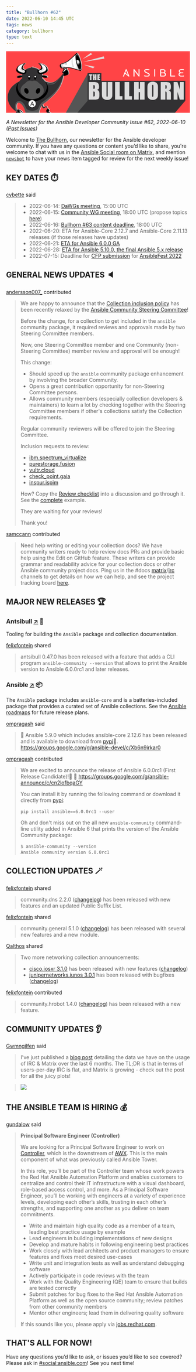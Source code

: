 ```yaml
---
title: "Bullhorn #62"
date: 2022-06-10 14:45 UTC
tags: news
category: bullhorn
type: text
---
```


![Ansible Bullhorn banner](/images/bullhorn-banner-mango.png)

*A Newsletter for the Ansible Developer Community*
*Issue #62, 2022-06-10 ([Past Issues](https://us19.campaign-archive.com/home/?u=56d874e027110e35dea0e03c1&id=d6635f5420))*

Welcome to [The Bullhorn](https://github.com/ansible/community/wiki/News#the-bullhorn), our newsletter for the Ansible developer community. If you have any questions or content you’d like to share, you're welcome to chat with us in the [Ansible Social room on Matrix](https://matrix.to/#/#social:ansible.com), and mention [`newsbot`](https://matrix.to/#/@newsbot:ansible.im) to have your news item tagged for review for the next weekly issue!

<!-- TEASER_END -->

## KEY DATES ⏱️

[cybette](https://matrix.to/#/@cybette:ansible.im) said

> * 2022-06-14: [DaWGs meeting](https://github.com/ansible/community/issues/643), 15:00 UTC
> * 2022-06-15: [Community WG meeting](https://github.com/ansible/community/issues/645), 18:00 UTC (propose topics [here](https://github.com/ansible-community/community-topics/issues))
> * 2022-06-16: [Bullhorn #63 content deadline](https://github.com/ansible/community/wiki/News#the-bullhorn), 18:00 UTC
> * 2022-06-20: ETA for Ansible-Core 2.12.7 and Ansible-Core 2.11.13 releases (if those releases have updates)
> * 2022-06-21: [ETA for Ansible 6.0.0 GA](https://docs.ansible.com/ansible/devel/roadmap/COLLECTIONS_6.html)
> * 2022-06-28: [ETA for Ansible 5.10.0, the final Ansible 5.x release](https://docs.ansible.com/ansible/devel/roadmap/COLLECTIONS_5.html)
> * 2022-07-15: Deadline for [CFP submission](https://reg.experiences.redhat.com/flow/redhat/rhaf22/cfp/login) for [AnsibleFest 2022](https://www.ansible.com/ansiblefest)

## GENERAL NEWS UPDATES 🔈️

[andersson007_](https://matrix.to/#/@andersson007_:matrix.org) contributed

> We are happy to announce that the [Collection inclusion policy](https://docs.ansible.com/ansible/devel/community/steering/community_steering_committee.html#collection-inclusion-requests-workflow) has been recently relaxed by the [Ansible Community Steering Committee](https://docs.ansible.com/ansible/devel/community/steering/community_steering_committee.html)!
> 
> Before the change, for a collection to get included in the `ansible` community package, it required reviews and approvals made by two Steering Committee members.
> 
> Now, one Steering Committee member and one Community (non-Steering Committee) member review and approval will be enough!
> 
> This change:
> * Should speed up the `ansible` community package enhancement by involving the broader Community.
> * Opens a great contribution opportunity for non-Steering Committee persons.
> * Allows community members (especially collection developers & maintainers) to learn a lot by checking together with the Steering Committee members if other's collections satisfy the Collection requirements.
> 
> Regular community reviewers will be offered to join the Steering Committee.
> 
> Inclusion requests to review:
> * [ibm.spectrum_virtualize](https://github.com/ansible-collections/ansible-inclusion/discussions/35)
> * [purestorage.fusion](https://github.com/ansible-collections/ansible-inclusion/discussions/48)
> * [vultr.cloud](https://github.com/ansible-collections/ansible-inclusion/discussions/44)
> * [check_point.gaia](https://github.com/ansible-collections/ansible-inclusion/discussions/34)
> * [inspur.ispim](https://github.com/ansible-collections/ansible-inclusion/discussions/47)
> 
> How? Copy the [Review checklist](https://github.com/ansible-collections/overview/blob/main/collection_checklist.md) into a discussion and go through it. See the [complete](https://github.com/ansible-collections/ansible-inclusion/discussions/24#discussioncomment-1485070) example.
> 
> They are waiting for your reviews!
> 
> Thank you!

[samccann](https://matrix.to/#/@samccann:ansible.im) contributed

> Need help writing or editing your collection docs? We have community writers ready to help review docs PRs and provide basic help using the Edit on GitHub feature. These writers can provide grammar and readability advice for your collection docs or other Ansible community project docs. Ping us in the #docs [matrix](https://matrix.to/#/#docs:ansible.com)/[irc](https://web.libera.chat/#ansible-docs) channels to get details on how we can help, and see the project tracking board [here](https://github.com/orgs/ansible-community/projects/3/views/1).

## MAJOR NEW RELEASES 🏆️

### Antsibull [↗](https://github.com/ansible-community/antsibull) 🐂

Tooling for building the `Ansible` package and collection documentation.

[felixfontein](https://matrix.to/#/@felixfontein:libera.chat) shared

> antsibull 0.47.0 has been released with a feature that adds a CLI program `ansible-community --version` that allows to print the Ansible version to Ansible 6.0.0rc1 and later releases.

### Ansible [↗](https://github.com/ansible-collections) 📦️

The `Ansible` package includes `ansible-core` and is a batteries-included package that provides a curated set of Ansible collections. See the [Ansible roadmaps](https://docs.ansible.com/ansible/devel/roadmap/ansible_roadmap_index.html) for future release plans.

[ompragash](https://matrix.to/#/@ompragash:ansible.im) said

> 🚨 Ansible 5.9.0 which includes ansible-core 2.12.6 has been released and is available to download from [pypi](https://pypi.python.org/packages/source/a/ansible/ansible-5.9.0.tar.gz)🎉. https://groups.google.com/g/ansible-devel/c/Xb6n9irkar0

[ompragash](https://matrix.to/#/@ompragash:ansible.im) contributed

> We are excited to announce the release of Ansible 6.0.0rc1 (First Release Candidate)!🎉
> 🔗 https://groups.google.com/g/ansible-announce/c/cn2lofbqaGY
> 
> You can install it by running the following command or download it directly from [pypi](https://pypi.python.org/packages/source/a/ansible/ansible-6.0.0rc1.tar.gz):
> 
> ```
> pip install ansible==6.0.0rc1 --user
> ```
> 
> Oh and don't miss out on the all new `ansible-community` command-line utility added in Ansible 6 that prints the version of the Ansible Community package:
> 
> ```
> $ ansible-community --version
> Ansible community version 6.0.0rc1
> ```

## COLLECTION UPDATES 🪄

[felixfontein](https://matrix.to/#/@felixfontein:libera.chat) shared

> community.dns 2.2.0 ([changelog](https://github.com/ansible-collections/community.dns/blob/2.2.0/CHANGELOG.rst#v2-2-0)) has been released with new features and an updated Public Suffix List.

[felixfontein](https://matrix.to/#/@felixfontein:libera.chat) shared

> community.general 5.1.0 ([changelog](https://github.com/ansible-collections/community.general/blob/stable-5/CHANGELOG.rst#v5-1-0)) has been released with several new features and a new module.

[Qalthos](https://matrix.to/#/@qalthos:ansible.im) shared

> Two more networking collection announcements:
> * [cisco.iosxr 3.1.0](https://github.com/ansible-collections/cisco.iosxr/tree/3.1.0) has been released with new features ([changelog](https://github.com/ansible-collections/cisco.iosxr/blob/3.1.0/CHANGELOG.rst))
> * [junipernetworks.junos 3.0.1](https://github.com/ansible-collections/junipernetworks.junos/tree/3.0.1) has been released with bugfixes ([changelog](https://github.com/ansible-collections/junipernetworks.junos/blob/3.0.1/CHANGELOG.rst))

[felixfontein](https://matrix.to/#/@felixfontein:libera.chat) contributed

> community.hrobot 1.4.0 ([changelog](https://github.com/ansible-collections/community.hrobot/blob/main/CHANGELOG.rst#v1-4-0)) has been released with a new feature.

## COMMUNITY UPDATES 👂️

[Gwmngilfen](https://matrix.to/#/@gwmngilfen:ansible.im) said

> I've just published a [blog post](https://emeraldreverie.org/2022/06/07/matrix-adoption-so-far) detailing the data we have on the usage of IRC & Matrix over the last 6 months. The TL;DR is that in terms of users-per-day IRC is flat, and Matrix is growing - check out the post for all the juicy plots!

> ![](https://i.imgur.com/lwI8ltE.png)

## THE ANSIBLE TEAM IS HIRING 💰️

[gundalow](https://matrix.to/#/@gundalow:ansible.im) said

> **Principal Software Engineer (Controller)**
> 
> We are looking for a Principal Software Engineer to work on [Controller](https://www.ansible.com/products/controller), which is the downstream of [AWX](https://github.com/ansible/awx). This is the main component of what was previously called Ansible Tower.
> 
> In this role, you’ll be part of the Controller team whose work powers the Red Hat Ansible Automation Platform and enables customers to centralize and control their IT infrastructure with a visual dashboard, role-based access control, and more. As a Principal Software Engineer, you’ll be working with engineers at a variety of experience levels, developing each other’s skills, trusting in each other’s strengths, and supporting one another as you deliver on team commitments. 
> 
> 
> * Write and maintain high quality code as a member of a team, leading best practice usage by example
> * Lead engineers in building implementations of new designs
> * Develop and mature habits in following engineering best practices
> * Work closely with lead architects and product managers to ensure features and fixes meet desired use-cases
> * Write unit and integration tests as well as understand debugging software 
> * Actively participate in code reviews with the team
> * Work with the Quality Engineering (QE) team to ensure that builds are tested correctly
> * Submit patches for bug fixes to the Red Hat Ansible Automation Platform as well as the open source community; review patches from other community members
> * Mentor other engineers; lead them in delivering quality software
> 
> If this sounds like you, please apply via [jobs.redhat.com](https://us-redhat.icims.com/jobs/93825/principal-software-engineer-%28controller%29/job?hub=7).

## THAT'S ALL FOR NOW!

Have any questions you’d like to ask, or issues you’d like to see covered? Please ask in [#social:ansible.com](https://matrix.to/#/#social:ansible.com)! See you next time!
